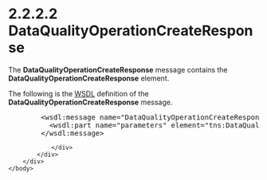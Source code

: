 <html dir="LTR" xmlns:mshelp="http://msdn.microsoft.com/mshelp" xmlns:ddue="http://ddue.schemas.microsoft.com/authoring/2003/5" xmlns:xlink="http://www.w3.org/1999/xlink" xmlns:tool="http://www.microsoft.com/tooltip">
    <head>
        <meta http-equiv="Content-Type" content="text/html; CHARSET=utf-8"></meta>
        <meta name="save" content="history"></meta>
        <title>2.2.2.2 DataQualityOperationCreateResponse</title>
        <xml>
            <mshelp:toctitle title="2.2.2.2 DataQualityOperationCreateResponse"></mshelp:toctitle>
            <mshelp:rltitle title="[MS-SSMDSWS-15]: DataQualityOperationCreateResponse"></mshelp:rltitle>
            <mshelp:keyword index="A" term="bbcd3d5f-b7e5-468b-8561-6244771b8f1b"></mshelp:keyword>
            <mshelp:attr name="DCSext.ContentType" value="open specification"></mshelp:attr>
            <mshelp:attr name="AssetID" value="bbcd3d5f-b7e5-468b-8561-6244771b8f1b"></mshelp:attr>
            <mshelp:attr name="TopicType" value="kbRef"></mshelp:attr>
            <mshelp:attr name="DCSext.Title" value="[MS-SSMDSWS-15]: DataQualityOperationCreateResponse" />
        </xml>
    </head>
    <body>
        <div id="header">
            <h1 class="heading">2.2.2.2 DataQualityOperationCreateResponse</h1>
        </div>
        <div id="mainSection">
            <div id="mainBody">
                <div id="allHistory" class="saveHistory"></div>
                <div id="sectionSection0" class="section" name="collapseableSection">
                    

<p>The <b>DataQualityOperationCreateResponse</b> message
contains the <b>DataQualityOperationCreateResponse</b> element.</p>

<p>The following is the <a href="ad350219-f30b-4bac-99e5-6477986f9a7a.html#gt_5a824664-0858-4b09-b852-83baf4584efa">WSDL</a> definition of the <b>DataQualityOperationCreateResponse</b>
message.</p>

<dl>
<dd>
<div><pre>   &lt;wsdl:message name=&quot;DataQualityOperationCreateResponse&quot;&gt;
     &lt;wsdl:part name=&quot;parameters&quot; element=&quot;tns:DataQualityOperationCreateResponse&quot;/&gt;
   &lt;/wsdl:message&gt;
</pre></div>
</dd></dl>


                </div>
            </div>
        </div>
    </body>
</html>